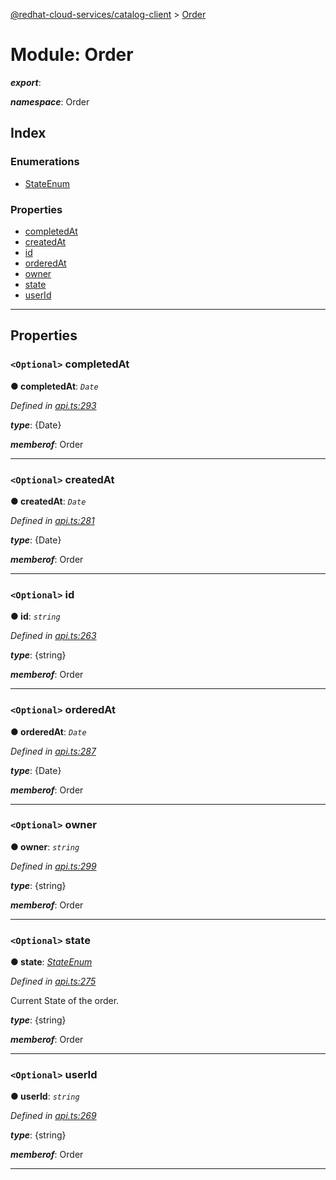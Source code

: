 [@redhat-cloud-services/catalog-client](../README.md) > [Order](../modules/order.md)

# Module: Order

*__export__*: 

*__namespace__*: Order

## Index

### Enumerations

* [StateEnum](../enums/order.stateenum.md)

### Properties

* [completedAt](order.md#completedat)
* [createdAt](order.md#createdat)
* [id](order.md#id)
* [orderedAt](order.md#orderedat)
* [owner](order.md#owner)
* [state](order.md#state)
* [userId](order.md#userid)

---

## Properties

<a id="completedat"></a>

### `<Optional>` completedAt

**● completedAt**: *`Date`*

*Defined in [api.ts:293](https://github.com/RedHatInsights/javascript-clients/blob/master/packages/catalog/api.ts#L293)*

*__type__*: {Date}

*__memberof__*: Order

___
<a id="createdat"></a>

### `<Optional>` createdAt

**● createdAt**: *`Date`*

*Defined in [api.ts:281](https://github.com/RedHatInsights/javascript-clients/blob/master/packages/catalog/api.ts#L281)*

*__type__*: {Date}

*__memberof__*: Order

___
<a id="id"></a>

### `<Optional>` id

**● id**: *`string`*

*Defined in [api.ts:263](https://github.com/RedHatInsights/javascript-clients/blob/master/packages/catalog/api.ts#L263)*

*__type__*: {string}

*__memberof__*: Order

___
<a id="orderedat"></a>

### `<Optional>` orderedAt

**● orderedAt**: *`Date`*

*Defined in [api.ts:287](https://github.com/RedHatInsights/javascript-clients/blob/master/packages/catalog/api.ts#L287)*

*__type__*: {Date}

*__memberof__*: Order

___
<a id="owner"></a>

### `<Optional>` owner

**● owner**: *`string`*

*Defined in [api.ts:299](https://github.com/RedHatInsights/javascript-clients/blob/master/packages/catalog/api.ts#L299)*

*__type__*: {string}

*__memberof__*: Order

___
<a id="state"></a>

### `<Optional>` state

**● state**: *[StateEnum](../enums/order.stateenum.md)*

*Defined in [api.ts:275](https://github.com/RedHatInsights/javascript-clients/blob/master/packages/catalog/api.ts#L275)*

Current State of the order.

*__type__*: {string}

*__memberof__*: Order

___
<a id="userid"></a>

### `<Optional>` userId

**● userId**: *`string`*

*Defined in [api.ts:269](https://github.com/RedHatInsights/javascript-clients/blob/master/packages/catalog/api.ts#L269)*

*__type__*: {string}

*__memberof__*: Order

___


